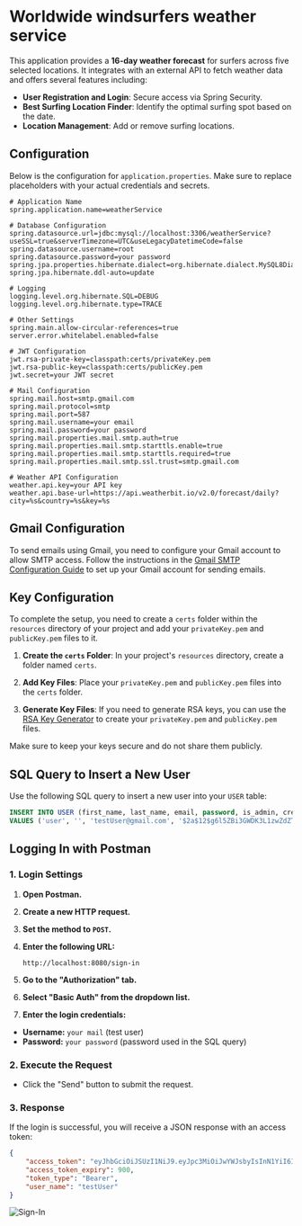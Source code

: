 # Worldwide windsurfers weather service

This application provides a **16-day weather forecast** for surfers across five selected locations. It integrates with an external API to fetch weather data and offers several features including:

- **User Registration and Login**: Secure access via Spring Security.
- **Best Surfing Location Finder**: Identify the optimal surfing spot based on the date.
- **Location Management**: Add or remove surfing locations.

## Configuration

Below is the configuration for `application.properties`. Make sure to replace placeholders with your actual credentials and secrets.

```properties
# Application Name
spring.application.name=weatherService

# Database Configuration
spring.datasource.url=jdbc:mysql://localhost:3306/weatherService?useSSL=true&serverTimezone=UTC&useLegacyDatetimeCode=false
spring.datasource.username=root
spring.datasource.password=your password
spring.jpa.properties.hibernate.dialect=org.hibernate.dialect.MySQL8Dialect
spring.jpa.hibernate.ddl-auto=update

# Logging
logging.level.org.hibernate.SQL=DEBUG
logging.level.org.hibernate.type=TRACE

# Other Settings
spring.main.allow-circular-references=true
server.error.whitelabel.enabled=false

# JWT Configuration
jwt.rsa-private-key=classpath:certs/privateKey.pem
jwt.rsa-public-key=classpath:certs/publicKey.pem
jwt.secret=your JWT secret

# Mail Configuration
spring.mail.host=smtp.gmail.com
spring.mail.protocol=smtp
spring.mail.port=587
spring.mail.username=your email
spring.mail.password=your password
spring.mail.properties.mail.smtp.auth=true
spring.mail.properties.mail.smtp.starttls.enable=true
spring.mail.properties.mail.smtp.starttls.required=true
spring.mail.properties.mail.smtp.ssl.trust=smtp.gmail.com

# Weather API Configuration
weather.api.key=your API key
weather.api.base-url=https://api.weatherbit.io/v2.0/forecast/daily?city=%s&country=%s&key=%s

````
## Gmail Configuration

To send emails using Gmail, you need to configure your Gmail account to allow SMTP access. Follow the instructions in the [Gmail SMTP Configuration Guide](https://kinsta.com/blog/gmail-smtp-server/) to set up your Gmail account for sending emails.

## Key Configuration

To complete the setup, you need to create a `certs` folder within the `resources` directory of your project and add your `privateKey.pem` and `publicKey.pem` files to it.

1. **Create the `certs` Folder**: In your project's `resources` directory, create a folder named `certs`.

2. **Add Key Files**: Place your `privateKey.pem` and `publicKey.pem` files into the `certs` folder.

3. **Generate Key Files**: If you need to generate RSA keys, you can use the [RSA Key Generator](https://travistidwell.com/jsencrypt/demo/) to create your `privateKey.pem` and `publicKey.pem` files.

Make sure to keep your keys secure and do not share them publicly.

## SQL Query to Insert a New User

Use the following SQL query to insert a new user into your `USER` table:

```sql
INSERT INTO USER (first_name, last_name, email, password, is_admin, created_at, ROLES)
VALUES ('user', '', 'testUser@gmail.com', '$2a$12$g6l5ZBi3GWDK3L1zwZdZTuJ1qOQgxO8/SQvE9VtIVxfAPrsvFlvUy', false, '2024-09-08 10:35:55', 'ROLE_USER');

```

## Logging In with Postman

### 1. Login Settings

1. **Open Postman.**
2. **Create a new HTTP request.**
3. **Set the method to `POST`.**
4. **Enter the following URL:**

    ```
    http://localhost:8080/sign-in
    ```

5. **Go to the "Authorization" tab.**
6. **Select "Basic Auth" from the dropdown list.**
7. **Enter the login credentials:**
  - **Username:** `your mail` (test user)
  - **Password:** `your password` (password used in the SQL query)

### 2. Execute the Request

- Click the "Send" button to submit the request.

### 3. Response

If the login is successful, you will receive a JSON response with an access token:

```json
{
    "access_token": "eyJhbGciOiJSUzI1NiJ9.eyJpc3MiOiJwYWJsbyIsInN1YiI6Imlkb250dXNlQGVudW5hbC5jb20iLCJleHAiOjE3MjU4MDYzMjAsImlhdCI6MTcyNTgwNjI2MCwic2NvcGUiOiJSRUFEIn0.JQ2JN_xZR0wLq5g-ZnJuVhFyxlzyTJfbenpIgB8hxnbjCzVIUWWl5VLW2OwVZobyKY9XfS75MTT4y2LzEEH2tTFkbF00q6njIpEstxQynuTaujzrxkXV6iYqZqHQMAlw92GYSt_iQExViJkPlms-tJCgnWf2qkkxOPuIc9PWbnfGHyHs8Ojv-u0KIvGhqg4O_QOWjhv91DJEPsUenWxwYpYV5a9DJZ8SaYvnOAHTlJzZQJjw8skqe_JhomFFfMiOzig4VZiGsJQ-nVOi10OSV3jEhj2CqT8HVIcRSXfpN2vhEdbi94DoghAwdsvlOL5IxknCNSpgv1Dg0mix5fL61A",
    "access_token_expiry": 900,
    "token_type": "Bearer",
    "user_name": "testUser"
}
```
![Sign-In](C:\Users\Paweł\OneDrive\Pulpit\signin.png)

